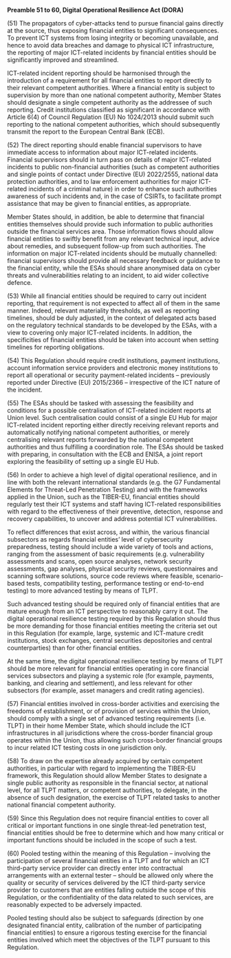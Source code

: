 **Preamble 51 to 60, Digital Operational Resilience Act (DORA)**

  


(51) The propagators of cyber-attacks tend to pursue financial gains directly at the source, thus exposing financial entities to significant consequences. To prevent ICT systems from losing integrity or becoming unavailable, and hence to avoid data breaches and damage to physical ICT infrastructure, the reporting of major ICT-related incidents by financial entities should be significantly improved and streamlined. 

ICT-related incident reporting should be harmonised through the introduction of a requirement for all financial entities to report directly to their relevant competent authorities. Where a financial entity is subject to supervision by more than one national competent authority, Member States should designate a single competent authority as the addressee of such reporting. Credit institutions classified as significant in accordance with Article 6(4) of Council Regulation (EU) No 1024/2013 should submit such reporting to the national competent authorities, which should subsequently transmit the report to the European Central Bank (ECB).

  


(52) The direct reporting should enable financial supervisors to have immediate access to information about major ICT-related incidents. Financial supervisors should in turn pass on details of major ICT-related incidents to public non-financial authorities (such as competent authorities and single points of contact under Directive (EU) 2022/2555, national data protection authorities, and to law enforcement authorities for major ICT-related incidents of a criminal nature) in order to enhance such authorities awareness of such incidents and, in the case of CSIRTs, to facilitate prompt assistance that may be given to financial entities, as appropriate. 

Member States should, in addition, be able to determine that financial entities themselves should provide such information to public authorities outside the financial services area. Those information flows should allow financial entities to swiftly benefit from any relevant technical input, advice about remedies, and subsequent follow-up from such authorities. The information on major ICT-related incidents should be mutually channelled: financial supervisors should provide all necessary feedback or guidance to the financial entity, while the ESAs should share anonymised data on cyber threats and vulnerabilities relating to an incident, to aid wider collective defence.

  


(53) While all financial entities should be required to carry out incident reporting, that requirement is not expected to affect all of them in the same manner. Indeed, relevant materiality thresholds, as well as reporting timelines, should be duly adjusted, in the context of delegated acts based on the regulatory technical standards to be developed by the ESAs, with a view to covering only major ICT-related incidents. In addition, the specificities of financial entities should be taken into account when setting timelines for reporting obligations.

  


(54) This Regulation should require credit institutions, payment institutions, account information service providers and electronic money institutions to report all operational or security payment-related incidents – previously reported under Directive (EU) 2015/2366 – irrespective of the ICT nature of the incident.

  


(55) The ESAs should be tasked with assessing the feasibility and conditions for a possible centralisation of ICT-related incident reports at Union level. Such centralisation could consist of a single EU Hub for major ICT-related incident reporting either directly receiving relevant reports and automatically notifying national competent authorities, or merely centralising relevant reports forwarded by the national competent authorities and thus fulfilling a coordination role. The ESAs should be tasked with preparing, in consultation with the ECB and ENISA, a joint report exploring the feasibility of setting up a single EU Hub.

  


(56) In order to achieve a high level of digital operational resilience, and in line with both the relevant international standards (e.g. the G7 Fundamental Elements for Threat-Led Penetration Testing) and with the frameworks applied in the Union, such as the TIBER-EU, financial entities should regularly test their ICT systems and staff having ICT-related responsibilities with regard to the effectiveness of their preventive, detection, response and recovery capabilities, to uncover and address potential ICT vulnerabilities. 

To reflect differences that exist across, and within, the various financial subsectors as regards financial entities’ level of cybersecurity preparedness, testing should include a wide variety of tools and actions, ranging from the assessment of basic requirements (e.g. vulnerability assessments and scans, open source analyses, network security assessments, gap analyses, physical security reviews, questionnaires and scanning software solutions, source code reviews where feasible, scenario-based tests, compatibility testing, performance testing or end-to-end testing) to more advanced testing by means of TLPT.

Such advanced testing should be required only of financial entities that are mature enough from an ICT perspective to reasonably carry it out. The digital operational resilience testing required by this Regulation should thus be more demanding for those financial entities meeting the criteria set out in this Regulation (for example, large, systemic and ICT-mature credit institutions, stock exchanges, central securities depositories and central counterparties) than for other financial entities. 

At the same time, the digital operational resilience testing by means of TLPT should be more relevant for financial entities operating in core financial services subsectors and playing a systemic role (for example, payments, banking, and clearing and settlement), and less relevant for other subsectors (for example, asset managers and credit rating agencies).

  


(57) Financial entities involved in cross-border activities and exercising the freedoms of establishment, or of provision of services within the Union, should comply with a single set of advanced testing requirements (i.e. TLPT) in their home Member State, which should include the ICT infrastructures in all jurisdictions where the cross-border financial group operates within the Union, thus allowing such cross-border financial groups to incur related ICT testing costs in one jurisdiction only.

  


(58) To draw on the expertise already acquired by certain competent authorities, in particular with regard to implementing the TIBER-EU framework, this Regulation should allow Member States to designate a single public authority as responsible in the financial sector, at national level, for all TLPT matters, or competent authorities, to delegate, in the absence of such designation, the exercise of TLPT related tasks to another national financial competent authority.

  


(59) Since this Regulation does not require financial entities to cover all critical or important functions in one single threat-led penetration test, financial entities should be free to determine which and how many critical or important functions should be included in the scope of such a test.

  


(60) Pooled testing within the meaning of this Regulation – involving the participation of several financial entities in a TLPT and for which an ICT third-party service provider can directly enter into contractual arrangements with an external tester – should be allowed only where the quality or security of services delivered by the ICT third-party service provider to customers that are entities falling outside the scope of this Regulation, or the confidentiality of the data related to such services, are reasonably expected to be adversely impacted. 

Pooled testing should also be subject to safeguards (direction by one designated financial entity, calibration of the number of participating financial entities) to ensure a rigorous testing exercise for the financial entities involved which meet the objectives of the TLPT pursuant to this Regulation.